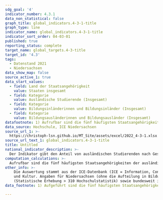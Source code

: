 ```yaml
---
sdg_goal: '4'
indicator_number: 4.3.1
data_non_statistical: false
graph_title: global_indicators.4-3-1-title
graph_type: line
indicator_name: global_indicators.4-3-1-title
indicator_sort_order: 04-03-01
published: true
reporting_status: complete
target_name: global_targets.4-3-title
target_id: '4.3'
tags:
  - Datenstand 2021
  - Niedersachsen
data_show_map: false
source_active_1: true
data_start_values:
  - field: Land der Staatsangehörigkeit
    value: Staaten insgesamt
  - field: Kategorie
    value: Ausländische Studierende (Insgesamt)
  - field: Kategorie
    value: Bildungsinländerinnen und Bildungsinländer (Insgesamt)
  - field: Kategorie
    value: Bildungsausländerinnen und Bildungsausländer (Insgesamt)
datafootnote: 1) Aufrufbar sind die fünf häufigsten Staatsangehörigkeiten der ausländischen Studierenden im  Wintersemester des Berichtsjahres in Niedersachsen.
data_source: Hochschule, ICE Niedersachsen
source_url_1: >-
  https://christoph-lsn.github.io/MT_Site/assets/excel/2022_4-3-1.xlsx
source_url_text_1: global_indicators.4-3-1-title
title: Untitled
national_indicator_description: >-
  Der Indikator gibt den Anteil von ausländischen Studierenden nach Geschlecht und Staatsangehörigkeit wieder. Darüber hinaus unterscheidet er zwischen Bildungsinländerinnen und Bildungsinländern einerseits und Bildungsausländerinnen und Bildungsausländern andererseits. Unter Bildungsinländerinnen und Bildungsinländer fallen alle in Niedersachsen Studierenden mit ausländischer Staatsangehörigkeit, die in Deutschland oder an einer deutschen Auslandschule die Hochschulzugangsberechtigung erhalten haben. Bildungsausländerinnen und Bildungsausländer sind Studierende mit ausländischer Staatsangehörigkeit, die im Ausland die Hochschulzugangsberechtigung erlangt haben. Studierende sind in einem Fachstudium ordentlich immatrikulierte (eingeschriebene) Personen, die einen berufsqualifizierenden Hochschulabschluss anstreben (ohne Beurlaubte, Studienkollegiate und Gasthörerinnen und Gasthörer).
computation_calculations: >-
  Aufrufbar sind die fünf häufigsten Staatsangehörigkeiten der ausländischen Studierenden im Wintersemester des Berichtsjahres in Niedersachsen.
other_info: >-
    Die Auswertung stammt aus der ICE-Datenbank (ICE = Information, Controlling, Entscheidung) des Niedersächsischen Ministeriums für Wissenschaft
    und Kultur. Angaben für Niedersachsen (ohne die Aufteilung in Bildungsinländer und -ausländer) sind verfügbar in der <a href="https://www1.nls.niedersachsen.de/statistik/default.asp" target="_blank">LSN-Online Datenbank</a>
    (Statistische Erhebung > 310 Hochschulstatistik) sowie bundesweit in der <a href="https://www-genesis.destatis.de/" target="_blank">GENESIS-Online Datenbank</a>.
data_footnote: 1) Aufgeführt sind die fünf häufigsten Staatsangehörigkeiten der ausländischen Studierenden im jeweiligen Wintersemester in Niedersachsen.

---
```

